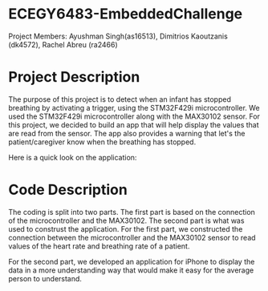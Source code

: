 # ECEGY6483-EmbeddedChallenge

Project Members: Ayushman Singh(as16513), Dimitrios Kaoutzanis (dk4572), Rachel Abreu (ra2466)


# Project Description
The purpose of this project is to detect when an infant has stopped breathing by activating a trigger, using the STM32F429i microcontroller. We used the STM32F429i microcontroller along with the MAX30102 sensor. For this project, we decided to build an app that will help display the values that are read from the sensor. The app also provides a warning that let's the patient/caregiver know when the breathing has stopped.

Here is a quick look on the application:
<insert image>

# Code Description
The coding is split into two parts. The first part is based on the connection of the microcontroller and the MAX30102. The second part is what was used to construst the application.
For the first part, we constructed the connection between the microcontroller and the MAX30102 sensor to read values of the heart rate and breathing rate of a patient.

For the second part, we developed an application for iPhone to display the data in a more understanding way that would make it easy for the average person to understand. 
